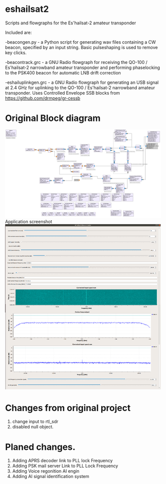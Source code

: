 # eshailsat2
Scripts and flowgraphs for the Es'hailsat-2 amateur transponder

Included are:

-beacongen.py - a Python script for generating wav files containing a CW beacon, specified by an input string. Basic pulseshaping is used to remove key clicks.

-beacontrack.grc - a GNU Radio flowgraph for receiving the QO-100 / Es'hailsat-2 narrowband amateur transponder and performing phaselocking to the PSK400 beacon for automatic LNB drift correction

-eshailuplinkgen.grc - a GNU Radio flowgraph for generating an USB signal at 2.4 GHz for uplinking to the QO-100 / Es'hailsat-2 narrowband amateur transponder. Uses Controlled Envelope SSB blocks from https://github.com/drmpeg/gr-cessb
# Original Block diagram
![Eshail-2 QA-100 Beacon lock](beacontrack_2.grc.png)
Application screenshot
![Eshail-2 QA-100 Beacon lock](beacontrack_app_1.grc.png)
# Changes from original project
1) change input to rtl_sdr
2) disabled null object.

# Planed changes.
1) Adding APRS decoder link to PLL lock Frequency
2) Adding PSK mail server Link to PLL Lock Frequency
3) Adding Voice regonition AI engin
4) Adding AI signal identification system
